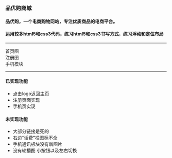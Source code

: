 ### 品优购商城  
#### 品优购，一个电商购物网站，专注优质商品的电商平台。   
#### 运用较多html5和css3代码，练习html5和css3书写方式，练习浮动和定位布局
***
首页图  
注册图  
手机模块
***
#### 已实现功能
* 点击logo返回主页
* 注册页面实现
* 手机页实现
#### 未实现功能
* 大部分链接是死的
* 右边"话费"栏图标不全
* 手机通讯板块没有新图片
* 没有轮播图 小按钮以及左右切换

 
